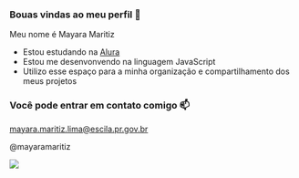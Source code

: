 ### Bouas vindas ao meu perfil 🖤

Meu nome é Mayara Maritiz

- Estou estudando na [Alura](https://www.alura.com.br)
- Estou me desenvonvendo na linguagem JavaScript
- Utilizo esse espaço para a minha organização e compartilhamento dos meus projetos

### Você pode entrar em contato comigo 📫

mayara.maritiz.lima@escila.pr.gov.br

@mayaramaritiz

![](https://media1.tenor.com/m/wZsuryOCgmEAAAAC/spongebob-squarepants-gay.gif)

